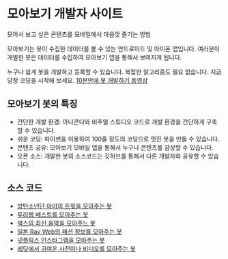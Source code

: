 # 모아보기 개발자 사이트

모아서 보고 싶은 콘텐츠를 모바일에서 마음껏 즐기는 방법

모아보기는 봇이 수집한 데이터를 볼 수 있는 안드로이드 및 아이폰 앱입니다. 여러분이 개발한 봇은 데이터를 수집하여 모아보기 앱을 통해서 보여지게 됩니다. 

누구나 쉽게 봇을 개발하고 등록할 수 있습니다. 복잡한 알고리즘도 필요 없습니다. 지금 당장 코딩을 시작해 보세요.
[10분만에 봇 개발하기 동영상](https://youtu.be/WoVqQ6N9kgM)

## 모아보기 봇의 특징

- 간단한 개발 환경: 아나콘다와 비주얼 스튜디오 코드로 개발 환경을 간단하게 구축할 수 있습니다.
- 쉬운 코딩: 파이썬을 이용하여 100줄 정도의 코딩으로 멋진 봇을 만들 수 있습니다.
- 콘텐츠 공유: 모아보기 모바일 앱을 통해서 누구나 콘텐츠를 감상할 수 있습니다.
- 오픈 소스: 개발한 봇의 소스코드는 깃허브를 통해서 다른 개발자와 공유할 수 있습니다.

## 소스 코드

- [방탄소년단 아미의 트윗을 모아주는 봇](https://github.com/skettee/bts_army_on_twitter)
- [루리웹 베스트를 모아주는 봇](https://github.com/skettee/best_on_ruliweb)
- [벅스의 최신 음악을 모아주느 봇](https://github.com/skettee/new_on_bugs)
- [일본 Ray Web의 패션 정보를 모아주는 봇](https://github.com/skettee/fashion_on_ray)
- [넷플릭스 인스타그램을 모아주는 봇](https://github.com/skettee/netflixkr_on_instagram)
- [레딧에서 귀여운 사진이나 비디오를 모아주는 봇](https://github.com/skettee/aww_on_reddit)
